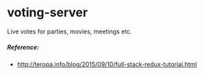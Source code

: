 # voting-server
Live votes for parties, movies, meetings etc.


##### Reference:
- http://teropa.info/blog/2015/09/10/full-stack-redux-tutorial.html
